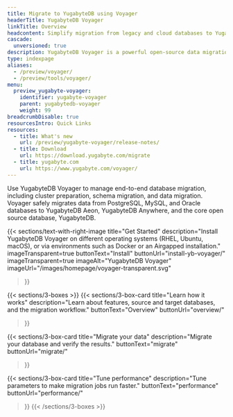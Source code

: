 ```yaml
---
title: Migrate to YugabyteDB using Voyager
headerTitle: YugabyteDB Voyager
linkTitle: Overview
headcontent: Simplify migration from legacy and cloud databases to YugabyteDB
cascade:
  unversioned: true
description: YugabyteDB Voyager is a powerful open-source data migration engine that helps you migrate your database to YugabyteDB quickly and securely.
type: indexpage
aliases:
  - /preview/voyager/
  - /preview/tools/voyager/
menu:
  preview_yugabyte-voyager:
    identifier: yugabyte-voyager
    parent: yugabytedb-voyager
    weight: 99
breadcrumbDisable: true
resourcesIntro: Quick Links
resources:
  - title: What's new
    url: /preview/yugabyte-voyager/release-notes/
  - title: Download
    url: https://download.yugabyte.com/migrate
  - title: yugabyte.com
    url: https://www.yugabyte.com/voyager/
---
```


Use YugabyteDB Voyager to manage end-to-end database migration, including cluster preparation, schema migration, and data migration. Voyager safely migrates data from PostgreSQL, MySQL, and Oracle databases to YugabyteDB Aeon, YugabyteDB Anywhere, and the core open source database, YugabyteDB.

{{< sections/text-with-right-image
  title="Get Started"
  description="Install YugabyteDB Voyager on different operating systems (RHEL, Ubuntu, macOS), or via environments such as Docker or an Airgapped installation."
  imageTransparent=true
  buttonText="Install"
  buttonUrl="install-yb-voyager/"
  imageTransparent=true
  imageAlt="YugabyteDB Voyager" imageUrl="/images/homepage/voyager-transparent.svg"
>}}

{{< sections/3-boxes >}}
  {{< sections/3-box-card
    title="Learn how it works"
    description="Learn about features, source and target databases, and the migration workflow."
    buttonText="Overview"
    buttonUrl="overview/"
  >}}

  {{< sections/3-box-card
    title="Migrate your data"
    description="Migrate your database and verify the results."
    buttonText="migrate"
    buttonUrl="migrate/"
  >}}

  {{< sections/3-box-card
    title="Tune performance"
    description="Tune parameters to make migration jobs run faster."
    buttonText="performance"
    buttonUrl="performance/"
  >}}
{{< /sections/3-boxes >}}
